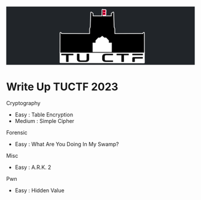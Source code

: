 <p align="center">
  <img src="./src/image/TUCTF.png"/>
</p>

# Write Up TUCTF 2023

Cryptography
- Easy : Table Encryption
- Medium : Simple Cipher


Forensic
- Easy : What Are You Doing In My Swamp?


Misc
- Easy : A.R.K. 2


Pwn
- Easy : Hidden Value
